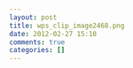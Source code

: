 ```yaml
---
layout: post
title: wps_clip_image2468.png
date: 2012-02-27 15:10
comments: true
categories: []
---
```


